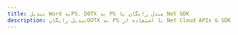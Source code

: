 ---title: تبدیل Word بهPS، DOTX به PS مبدل رایگان یا Net SDKdescription: تبدیل رایگانDOTX به PS با استفاده از Net Cloud APIs & SDK. همچنین اسناد Microsoft Word و OpenOffice را در Cloud ایجاد، ویرایش و رندر کنید.---